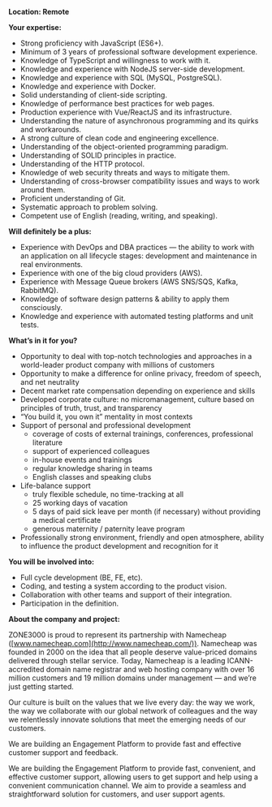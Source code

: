 **Location: Remote**

**Your expertise:**

  * Strong proficiency with JavaScript (ES6+).
  * Minimum of 3 years of professional software development experience.
  * Knowledge of TypeScript and willingness to work with it.
  * Knowledge and experience with NodeJS server-side development.
  * Knowledge and experience with SQL (MySQL, PostgreSQL).
  * Knowledge and experience with Docker.
  * Solid understanding of client-side scripting.
  * Knowledge of performance best practices for web pages.
  * Production experience with Vue/ReactJS and its infrastructure.
  * Understanding the nature of asynchronous programming and its quirks and workarounds.
  * A strong culture of clean code and engineering excellence.
  * Understanding of the object-oriented programming paradigm.
  * Understanding of SOLID principles in practice.
  * Understanding of the HTTP protocol.
  * Knowledge of web security threats and ways to mitigate them.
  * Understanding of cross-browser compatibility issues and ways to work around them.
  * Proficient understanding of Git.
  * Systematic approach to problem solving.
  * Competent use of English (reading, writing, and speaking).

**Will definitely be a plus:**

  * Experience with DevOps and DBA practices — the ability to work with an application on all lifecycle stages: development and maintenance in real environments.
  * Experience with one of the big cloud providers (AWS).
  * Experience with Message Queue brokers (AWS SNS/SQS, Kafka, RabbitMQ).
  * Knowledge of software design patterns & ability to apply them consciously.
  * Knowledge and experience with automated testing platforms and unit tests.

**What’s in it for you?**

  * Opportunity to deal with top-notch technologies and approaches in a world-leader product company with millions of customers
  * Opportunity to make a difference for online privacy, freedom of speech, and net neutrality
  * Decent market rate compensation depending on experience and skills
  * Developed corporate culture: no micromanagement, culture based on principles of truth, trust, and transparency
  * “You build it, you own it” mentality in most contexts
  * Support of personal and professional development
    * coverage of costs of external trainings, conferences, professional literature
    * support of experienced colleagues
    * in-house events and trainings
    * regular knowledge sharing in teams
    * English classes and speaking clubs
  * Life-balance support
    * truly flexible schedule, no time-tracking at all
    * 25 working days of vacation
    * 5 days of paid sick leave per month (if necessary) without providing a medical certificate
    * generous maternity / paternity leave program
  * Professionally strong environment, friendly and open atmosphere, ability to influence the product development and recognition for it

**You will be involved into:**

  * Full cycle development (BE, FE, etc).
  * Сoding, and testing a system according to the product vision.
  * Collaboration with other teams and support of their integration.
  * Participation in the definition.

**About the company and project:**

ZONE3000 is proud to represent its partnership with Namecheap
([www.namecheap.com](http://www.namecheap.com/)). Namecheap was founded in
2000 on the idea that all people deserve value-priced domains delivered
through stellar service. Today, Namecheap is a leading ICANN-accredited domain
name registrar and web hosting company with over 16 million customers and 19
million domains under management — and we’re just getting started.

Our culture is built on the values that we live every day: the way we work,
the way we collaborate with our global network of colleagues and the way we
relentlessly innovate solutions that meet the emerging needs of our customers.

We are building an Engagement Platform to provide fast and effective customer
support and feedback.

We are building the Engagement Platform to provide fast, convenient, and
effective customer support, allowing users to get support and help using a
convenient communication channel. We aim to provide a seamless and
straightforward solution for customers, and user support agents.